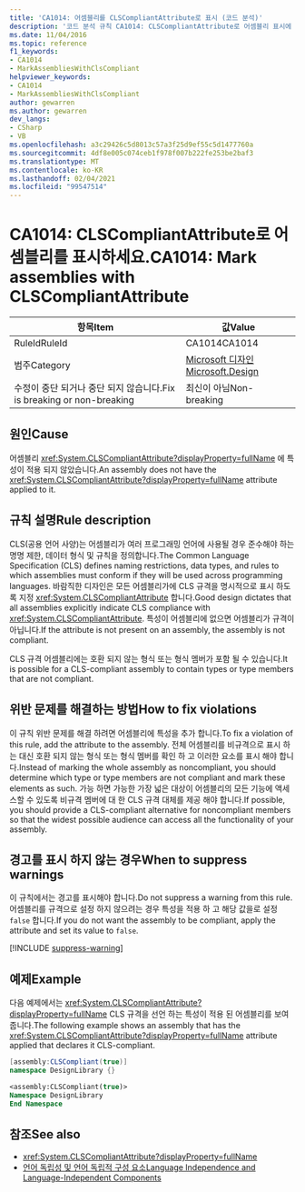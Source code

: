 ```yaml
---
title: 'CA1014: 어셈블리를 CLSCompliantAttribute로 표시 (코드 분석)'
description: '코드 분석 규칙 CA1014: CLSCompliantAttribute로 어셈블리 표시에 대해 알아봅니다.'
ms.date: 11/04/2016
ms.topic: reference
f1_keywords:
- CA1014
- MarkAssembliesWithClsCompliant
helpviewer_keywords:
- CA1014
- MarkAssembliesWithClsCompliant
author: gewarren
ms.author: gewarren
dev_langs:
- CSharp
- VB
ms.openlocfilehash: a3c29426c5d8013c57a3f25d9ef55c5d1477760a
ms.sourcegitcommit: 4df8e005c074ceb1f978f007b222fe253be2baf3
ms.translationtype: MT
ms.contentlocale: ko-KR
ms.lasthandoff: 02/04/2021
ms.locfileid: "99547514"
---
```

# <a name="ca1014-mark-assemblies-with-clscompliantattribute"></a><span data-ttu-id="e8fec-103">CA1014: CLSCompliantAttribute로 어셈블리를 표시하세요.</span><span class="sxs-lookup"><span data-stu-id="e8fec-103">CA1014: Mark assemblies with CLSCompliantAttribute</span></span>

| <span data-ttu-id="e8fec-104">항목</span><span class="sxs-lookup"><span data-stu-id="e8fec-104">Item</span></span>                                     | <span data-ttu-id="e8fec-105">값</span><span class="sxs-lookup"><span data-stu-id="e8fec-105">Value</span></span>            |
|------------------------------------------|------------------|
| <span data-ttu-id="e8fec-106">RuleId</span><span class="sxs-lookup"><span data-stu-id="e8fec-106">RuleId</span></span>                                   | <span data-ttu-id="e8fec-107">CA1014</span><span class="sxs-lookup"><span data-stu-id="e8fec-107">CA1014</span></span>           |
| <span data-ttu-id="e8fec-108">범주</span><span class="sxs-lookup"><span data-stu-id="e8fec-108">Category</span></span>                                 | [<span data-ttu-id="e8fec-109">Microsoft 디자인</span><span class="sxs-lookup"><span data-stu-id="e8fec-109">Microsoft.Design</span></span>](design-warnings.md) |
| <span data-ttu-id="e8fec-110">수정이 중단 되거나 중단 되지 않습니다.</span><span class="sxs-lookup"><span data-stu-id="e8fec-110">Fix is breaking or non-breaking</span></span> | <span data-ttu-id="e8fec-111">최신이 아님</span><span class="sxs-lookup"><span data-stu-id="e8fec-111">Non-breaking</span></span>     |

## <a name="cause"></a><span data-ttu-id="e8fec-112">원인</span><span class="sxs-lookup"><span data-stu-id="e8fec-112">Cause</span></span>

<span data-ttu-id="e8fec-113">어셈블리 <xref:System.CLSCompliantAttribute?displayProperty=fullName> 에 특성이 적용 되지 않았습니다.</span><span class="sxs-lookup"><span data-stu-id="e8fec-113">An assembly does not have the <xref:System.CLSCompliantAttribute?displayProperty=fullName> attribute applied to it.</span></span>

## <a name="rule-description"></a><span data-ttu-id="e8fec-114">규칙 설명</span><span class="sxs-lookup"><span data-stu-id="e8fec-114">Rule description</span></span>

<span data-ttu-id="e8fec-115">CLS(공용 언어 사양)는 어셈블리가 여러 프로그래밍 언어에 사용될 경우 준수해야 하는 명명 제한, 데이터 형식 및 규칙을 정의합니다.</span><span class="sxs-lookup"><span data-stu-id="e8fec-115">The Common Language Specification (CLS) defines naming restrictions, data types, and rules to which assemblies must conform if they will be used across programming languages.</span></span> <span data-ttu-id="e8fec-116">바람직한 디자인은 모든 어셈블리가에 CLS 규격을 명시적으로 표시 하도록 지정 <xref:System.CLSCompliantAttribute> 합니다.</span><span class="sxs-lookup"><span data-stu-id="e8fec-116">Good design dictates that all assemblies explicitly indicate CLS compliance with <xref:System.CLSCompliantAttribute>.</span></span> <span data-ttu-id="e8fec-117">특성이 어셈블리에 없으면 어셈블리가 규격이 아닙니다.</span><span class="sxs-lookup"><span data-stu-id="e8fec-117">If the attribute is not present on an assembly, the assembly is not compliant.</span></span>

<span data-ttu-id="e8fec-118">CLS 규격 어셈블리에는 호환 되지 않는 형식 또는 형식 멤버가 포함 될 수 있습니다.</span><span class="sxs-lookup"><span data-stu-id="e8fec-118">It is possible for a CLS-compliant assembly to contain types or type members that are not compliant.</span></span>

## <a name="how-to-fix-violations"></a><span data-ttu-id="e8fec-119">위반 문제를 해결하는 방법</span><span class="sxs-lookup"><span data-stu-id="e8fec-119">How to fix violations</span></span>

<span data-ttu-id="e8fec-120">이 규칙 위반 문제를 해결 하려면 어셈블리에 특성을 추가 합니다.</span><span class="sxs-lookup"><span data-stu-id="e8fec-120">To fix a violation of this rule, add the attribute to the assembly.</span></span> <span data-ttu-id="e8fec-121">전체 어셈블리를 비규격으로 표시 하는 대신 호환 되지 않는 형식 또는 형식 멤버를 확인 하 고 이러한 요소를 표시 해야 합니다.</span><span class="sxs-lookup"><span data-stu-id="e8fec-121">Instead of marking the whole assembly as noncompliant, you should determine which type or type members are not compliant and mark these elements as such.</span></span> <span data-ttu-id="e8fec-122">가능 하면 가능한 가장 넓은 대상이 어셈블리의 모든 기능에 액세스할 수 있도록 비규격 멤버에 대 한 CLS 규격 대체를 제공 해야 합니다.</span><span class="sxs-lookup"><span data-stu-id="e8fec-122">If possible, you should provide a CLS-compliant alternative for noncompliant members so that the widest possible audience can access all the functionality of your assembly.</span></span>

## <a name="when-to-suppress-warnings"></a><span data-ttu-id="e8fec-123">경고를 표시 하지 않는 경우</span><span class="sxs-lookup"><span data-stu-id="e8fec-123">When to suppress warnings</span></span>

<span data-ttu-id="e8fec-124">이 규칙에서는 경고를 표시해야 합니다.</span><span class="sxs-lookup"><span data-stu-id="e8fec-124">Do not suppress a warning from this rule.</span></span> <span data-ttu-id="e8fec-125">어셈블리를 규격으로 설정 하지 않으려는 경우 특성을 적용 하 고 해당 값을로 설정 `false` 합니다.</span><span class="sxs-lookup"><span data-stu-id="e8fec-125">If you do not want the assembly to be compliant, apply the attribute and set its value to `false`.</span></span>

[!INCLUDE [suppress-warning](../../../../includes/code-analysis/suppress-warning.md)]

## <a name="example"></a><span data-ttu-id="e8fec-126">예제</span><span class="sxs-lookup"><span data-stu-id="e8fec-126">Example</span></span>

<span data-ttu-id="e8fec-127">다음 예제에서는 <xref:System.CLSCompliantAttribute?displayProperty=fullName> CLS 규격을 선언 하는 특성이 적용 된 어셈블리를 보여 줍니다.</span><span class="sxs-lookup"><span data-stu-id="e8fec-127">The following example shows an assembly that has the <xref:System.CLSCompliantAttribute?displayProperty=fullName> attribute applied that declares it CLS-compliant.</span></span>

```csharp
[assembly:CLSCompliant(true)]
namespace DesignLibrary {}
```

```vb
<assembly:CLSCompliant(true)>
Namespace DesignLibrary
End Namespace
```

## <a name="see-also"></a><span data-ttu-id="e8fec-128">참조</span><span class="sxs-lookup"><span data-stu-id="e8fec-128">See also</span></span>

- <xref:System.CLSCompliantAttribute?displayProperty=fullName>
- [<span data-ttu-id="e8fec-129">언어 독립성 및 언어 독립적 구성 요소</span><span class="sxs-lookup"><span data-stu-id="e8fec-129">Language Independence and Language-Independent Components</span></span>](../../../standard/language-independence-and-language-independent-components.md)
